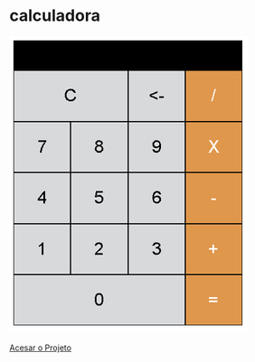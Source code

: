 # calculadora

![calculadora](img.png " logo")

[Acesar o Projeto](https://calculadorabasicaedumelo.netlify.app)
